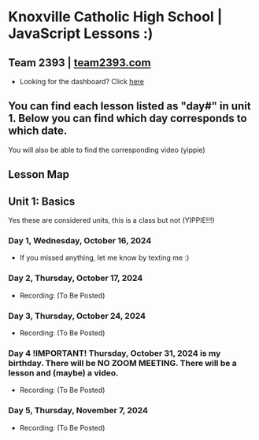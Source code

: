 # Knoxville Catholic High School | JavaScript Lessons :)
## Team 2393 | [team2393.com](https://team2393.com)
- Looking for the dashboard? Click [here](https://dashboard.team2393.com)

## You can find each lesson listed as "day#" in unit 1. Below you can find which day corresponds to which date.
You will also be able to find the corresponding video (yippie)
## Lesson Map

## Unit 1: Basics
Yes these are considered units, this is a class but not (YIPPIE!!!)
### Day 1, Wednesday, October 16, 2024
- If you missed anything, let me know by texting me :)
### Day 2, Thursday, October 17, 2024
- Recording: (To Be Posted)
### Day 3, Thursday, October 24, 2024
- Recording: (To Be Posted)
### Day 4 !IMPORTANT! Thursday, October 31, 2024 is my birthday. There will be NO ZOOM MEETING. There will be a lesson and (maybe) a video.
- Recording:  (To Be Posted)
### Day 5, Thursday, November 7, 2024
- Recording:   (To Be Posted)
